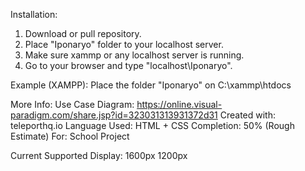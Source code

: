 Installation:
1. Download or pull repository.
2. Place "Iponaryo" folder to your localhost server.
3. Make sure xammp or any localhost server is running.
4. Go to your browser and type "localhost\Iponaryo".

Example (XAMPP):
Place the folder "Iponaryo" on C:\xammp\htdocs

More Info:
Use Case Diagram: https://online.visual-paradigm.com/share.jsp?id=323031313931372d31
Created with: teleporthq.io
Language Used: HTML + CSS
Completion: 50% (Rough Estimate)
For: School Project

Current Supported Display: 
1600px
1200px
